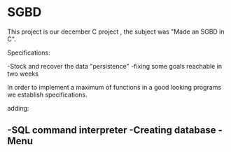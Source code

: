 # SGBD
This project is our december C project , the subject was "Made an SGBD in C". 

Specifications:

-Stock and recover the data "persistence"
-fixing some goals reachable in two weeks 

In order to implement a maximum of functions in a good looking programs we establish specifications.

adding:

-SQL command interpreter 
-Creating database
-Menu
-
